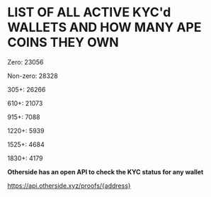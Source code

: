 # LIST OF ALL ACTIVE KYC'd WALLETS AND HOW MANY APE COINS THEY OWN

Zero: 23056

Non-zero: 28328

305+: 26266

610+: 21073

915+: 7088

1220+: 5939

1525+: 4684

1830+: 4179

**Otherside has an open API to check the KYC status for any wallet**

https://api.otherside.xyz/proofs/{address}